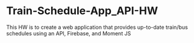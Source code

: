 # Train-Schedule-App_API-HW
This HW is to create a web application that provides up-to-date train/bus schedules using an API, Firebase, and Moment JS
